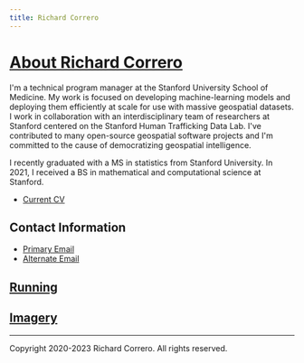 ```yaml
---
title: Richard Correro
---
```


# [About Richard Correro](https://www.richardcorrero.com)

I'm a technical program manager at the Stanford University School of Medicine. My work is focused on developing machine-learning models and deploying them efficiently at scale for use with massive geospatial datasets. I work in collaboration with an interdisciplinary team of researchers at Stanford centered on the Stanford Human Trafficking Data Lab. I've contributed to many open-source geospatial software projects and I'm committed to the cause of democratizing geospatial intelligence.

I recently graduated with a MS in statistics from Stanford University. In 2021, I received a BS in mathematical and computational science at Stanford.

- [Current CV](files/richard_correro_cv.pdf) 

## Contact Information

- [Primary Email](mailto:rcorrero@stanford.edu)
- [Alternate Email](mailto:rcorrero@gmail.com)

## [Running](files/running.md)


## [Imagery](files/imagery.md)

[](sitemap.xml)
[](robots.txt)

---

Copyright 2020-2023 Richard Correro. All rights reserved.